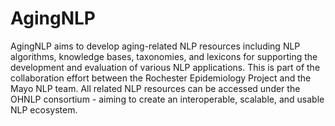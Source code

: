 # AgingNLP

AgingNLP aims to develop aging-related NLP resources including NLP algorithms, knowledge bases, taxonomies, and lexicons for supporting the development and evaluation of various NLP applications. This is part of the collaboration effort between the Rochester Epidemiology Project and the Mayo NLP team. All related NLP resources can be accessed under the OHNLP consortium - aiming to create an interoperable, scalable, and usable NLP ecosystem.
